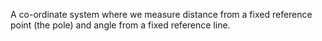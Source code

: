 A co-ordinate system where we measure distance from a fixed reference
point (the pole) and angle from a fixed reference line.

